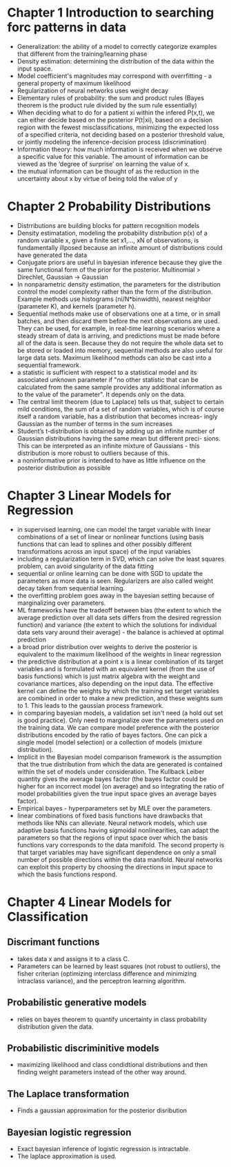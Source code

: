 # Chapter 1 Introduction to searching forc patterns in data

- Generalization: the ability of a model to correctly categorize examples that different from the training/learning phase
- Density estimation: determining the distribution of the data within the input space.
- Model coefficient's magnitudes may correspond with overrfitting - a general property of maximum likelihood
- Regularization of neural networks uses weight decay
- Elementary rules of probability: the sum and product rules (Bayes theorem is the product rule divided by the sum rule essentially)
- When deciding what to do for a patient xi within the infered P(x,t), we can either decide based on the posterior P(t|xi), based on a decision region with the fewest misclassifications, minimizing the expected loss of a specified criteria, not deciding based on a posterior threshold value, or jointly modeling the inference-decision process (discrimination) 
- Information theory: how much information is received when we observe a specific value for this variable. The amount of information can be viewed as the ‘degree of surprise’ on learning the value of x.
- the mutual information can be thought of as the reduction in the uncertainty about x by virtue of being told the value of y
 
# Chapter 2 Probability Distributions

- Distrributions are building blocks for pattern recognition models
- Density estimatation, modeling the probability distribution p(x) of a random variable x, given a finite set x1,..., xN of observations, is fundamentally illposed because an infinite amount of distributions could have generated the data
- Conjugate priors are useful in bayesian inference because they give the same functional form of the prior for the posterior. Multinomial > Direchlet, Gaussian -> Gaussian
- In nonparametric density estimation, the parameters for the distribution control the model complexity rather than the form of the distribution. Example methods use histograms (ni/N\*binwidth), nearest neighbor (parameter K), and kernels (parameter h). 
- Sequential methods make use of observations one at a time, or in small batches, and then discard them before the next observations are used. They can be used, for example, in real-time learning scenarios where a steady stream of data is arriving, and predictions must be made before all of the data is seen. Because they do not require the whole data set to be stored or loaded into memory, sequential methods are also useful for large data sets. Maximum likelihood methods can also be cast into a sequential framework.
- a statistic is sufficient with respect to a statistical model and its associated unknown parameter if "no other statistic that can be calculated from the same sample provides any additional information as to the value of the parameter". It depends only on the data. 
- The central limit theorem (due to Laplace) tells us that, subject to certain mild conditions, the sum of a set of random variables, which is of course itself a random variable, has a distribution that becomes increas- ingly Gaussian as the number of terms in the sum increases
- Student’s t-distribution is obtained by adding up an infinite number of Gaussian distributions having the same mean but different preci- sions. This can be interpreted as an infinite mixture of Gaussians - this distribution is more robust to outliers because of this. 
- a noninformative prior is intended to have as little influence on the posterior distribution as possible

# Chapter 3 Linear Models for Regression

- in supervised learning, one can model the target variable with linear combinations of a set of linear or nonlinear functions (using basis functions that can lead to splines and other possibly different transformations across an input space) of the input variables
- including a regularization term in SVD, which can solve the least squares problem, can avoid singularity of the data fitting
- sequential or online learning can be done with SGD to update the parameters as more data is seen. Regularizers are also called weight decay taken from sequential learning. 
- the overfitting problem goes away in the bayesian setting because of marginalizing over parameters. 
- ML frameworks have the tradeoff between bias (the extent to which the average prediction over all data sets differs from the desired regression function) and variance (the extent to which the solutions for individual data sets vary around their average) - the balance is achieved at optimal prediction
- a broad prior distribution over weights to derive the posterior is equivalent to the maximum likelihood of the weights in linear regression
- the predictive distribution at a point x is a linear combination of its target variables and is formulated with an equivalent kernel (from the use of basis functions) which is just matrix algebra with the weight and covariance martices, also depending on the input data. The effective kernel can define the weights by which the training set target variables are combined in order to make a new prediction, and these weights sum to 1. This leads to the gaussian process framework.
- in comparing bayesian models, a validation set isn't need (a hold out set is good practice). Only need to marginalize over the parameters used  on the training data. We can compare model preference with the posterior distributions encoded by the ratio of bayes factors. One can pick a single model (model selection) or a collection of models (mixture distribution). 
- Implicit in the Bayesian model comparison framework is the assumption that the true distribution from which the data are generated is contained within the set of models under consideration. The Kullback Leiber quantity gives the average bayes factor (the bayes factor could be higher for an incorrect model (on average) and so integrating the ratio of model probabilities given the true input space gives an average bayes factor).
- Empirical bayes - hyperparameters set by MLE over the parameters. 
- linear combinations of fixed basis functions have drawbacks that methods like NNs can alleviate. Neural network models, which use adaptive basis functions having sigmoidal nonlinearities, can adapt the parameters so that the regions of input space over which the basis functions vary corresponds to the data manifold. The second property is that target variables may have significant dependence on only a small number of possible directions within the data manifold. Neural networks can exploit this property by choosing the directions in input space to which the basis functions respond.

# Chapter 4 Linear Models for Classification

## Discrimant functions

- takes data x and assigns it to a class C.
- Parameters can be learned by least squares (not robust to outliers), the fisher criterian (optimizing interclass difference and minimizing intraclass variance), and the perceptron learning algorithm. 

## Probabilistic generative models

- relies on bayes theorem to quantify uncertainty in class probability distribution given the data.

## Probabilistic discriminitive models

- maximizing likelihood and class condidtional distributions and then finding weight parameters instead of the other way around. 

## The Laplace transformation

- Finds a gaussian approximation for the posterior disribution

## Bayesian logistic regression

- Exact bayesian inference of logistic regression is intractable. 
- The laplace approximation is used. 
